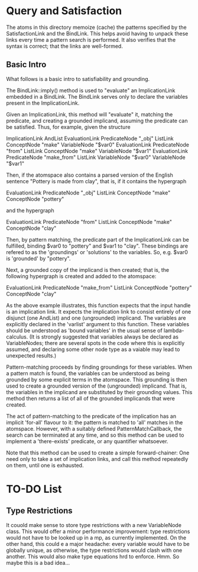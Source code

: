 
Query and Satisfaction
======================

The atoms in this directory memoize (cache) the patterns specified by
the SatisfactionLink and the BindLink.  This helps avoid having to
unpack these links every time a pattern search is performed. It also
verifies that the syntax is correct; that the links are well-formed.


Basic Intro
-----------
What follows is a basic intro to satisfiability and grounding.

The BindLink::imply() method is used to "evaluate" an ImplicationLink
embedded in a BindLink.  The BindLink serves only to declare the 
variables present in the ImplicationLink. 

Given an ImplicationLink, this method will "evaluate" it, matching
the predicate, and creating a grounded implicand, assuming the
predicate can be satisfied. Thus, for example, given the structure

   ImplicationLink
      AndList
         EvaluationLink
            PredicateNode "_obj"
            ListLink
               ConceptNode "make"
               VariableNode "$var0"
         EvaluationLink
            PredicateNode "from"
            ListLink
               ConceptNode "make"
               VariableNode "$var1"
      EvaluationLink
         PredicateNode "make_from"
         ListLink
            VariableNode "$var0"
            VariableNode "$var1"

Then, if the atomspace also contains a parsed version of the English
sentence "Pottery is made from clay", that is, if it contains the
hypergraph

   EvaluationLink
      PredicateNode "_obj"
      ListLink
         ConceptNode "make"
         ConceptNode "pottery"

and the hypergraph

   EvaluationLink
      PredicateNode "from"
      ListLink
         ConceptNode "make"
         ConceptNode "clay"

Then, by pattern matching, the predicate part of the ImplicationLink
can be fulfilled, binding $var0 to "pottery" and $var1 to "clay".
These bindings are refered to as the 'groundings' or 'solutions'
to the variables. So, e.g. $var0 is 'grounded' by "pottery".

Next, a grounded copy of the implicand is then created; that is,
the following hypergraph is created and added to the atomspace:

   EvaluationLink
      PredicateNode "make_from"
      ListLink
         ConceptNode "pottery"
         ConceptNode "clay"

As the above example illustrates, this function expects that the
input handle is an implication link. It expects the implication link
to consist entirely of one disjunct (one AndList) and one (ungrounded)
implicand.  The variables are explicitly declared in the 'varlist'
argument to this function. These variables should be understood as
'bound variables' in the usual sense of lambda-calculus. (It is
strongly suggested that variables always be declared as VariableNodes;
there are several spots in the code where this is explicitly assumed,
and declaring some other node type as a vaiable may lead to
unexpected results.)

Pattern-matching proceeds by finding groundings for these variables.
When a pattern match is found, the variables can be understood as
being grounded by some explicit terms in the atomspace. This
grounding is then used to create a grounded version of the
(ungrounded) implicand. That is, the variables in the implicand are
substituted by their grounding values.  This method then returns a
list of all of the grounded implicands that were created.

The act of pattern-matching to the predicate of the implication has
an implicit 'for-all' flavour to it: the pattern is matched to 'all'
matches in the atomspace.  However, with a suitably defined
PatternMatchCallback, the search can be terminated at any time, and
so this method can be used to implement a 'there-exists' predicate,
or any quantifier whatsoever.
 
Note that this method can be used to create a simple forward-chainer:
One need only to take a set of implication links, and call this
method repeatedly on them, until one is exhausted.

TO-DO List
==========

Type Restrictions
-----------------
It couold make sense to store type restrictions with a new VariableNode
class. This would offer a minor performance improvement: type
restrictions would not have to be looked up in a mp, as currently
implemented.  On the other hand, this could e a major headache: every
variable would have to be globally unique, as otherwise, the type
restrictions would clash with one another.  This would also make
type equations hrd to enforce.  Hmm. So maybe this is a bad idea...
